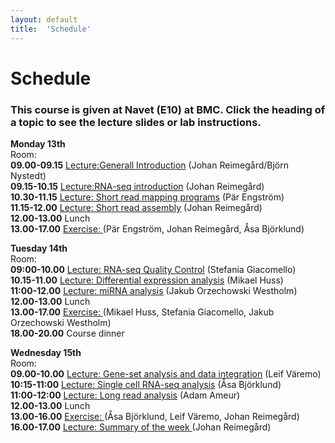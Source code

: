 ```yaml
---
layout: default
title:  'Schedule'
---
```


# Schedule

### This course is given at Navet (E10) at BMC. Click the heading of a topic to see the lecture slides or lab instructions.

**Monday 13th**  
Room:  
**09.00-09.15** [Lecture:Generall Introduction](slides/NBIS_infroduction_Bjorn_nysted.pdf) (Johan Reimegård/Björn Nystedt)  
**09.15-10.15** [Lecture:RNA-seq introduction](slides/RNAseq_transcriptome_introduction_Johan_Reimegard.pdf) (Johan Reimegård)  
**10.30-11.15** [Lecture: Short read mapping programs](slides/RNA-seq_read_mapping_Par_Engstrom.pdf) (Pär Engström)  
**11.15-12.00** [Lecture: Short read assembly](slides/RNAseq_transcriptome_assembly_Johan_Reimegard.pdf) (Johan Reimegård)  
**12.00-13.00** Lunch  
**13.00-17.00** [Exercise: ](../labs/index) (Pär Engström, Johan Reimegård, Åsa Björklund)  
  

**Tuesday 14th**  
Room:  
**09:00-10.00** [Lecture: RNA-seq Quality Control](slides/not_yet_available.pdf) (Stefania Giacomello)  
**10.15-11.00** [Lecture: Differential expression analysis](slides/not_yet_available.pdf) (Mikael Huss)  
**11:00-12.00** [Lecture: miRNA analysis](slides/not_yet_available.pdf) (Jakub Orzechowski Westholm)  
**12.00-13.00** Lunch  
**13.00-17.00** [Exercise: ](../labs/index)(Mikael Huss, Stefania Giacomello, Jakub Orzechowski Westholm)  
**18.00-20.00** Course dinner

**Wednesday 15th**  
Room:  
**09.00-10.00** [Lecture: Gene-set analysis and data integration](slides/not_yet_available.pdf) (Leif Väremo)    
**10:15-11:00** [Lecture: Single cell RNA-seq analysis](slides/not_yet_available.pdf) (Åsa Björklund)  
**11:00-12:00** [Lecture: Long read analysis](slides/not_yet_available.pdf) (Adam Ameur)  
**12.00-13.00** Lunch  
**13.00-16.00** [Exercise: ](../labs/index) (Åsa Björklund, Leif Väremo, Johan Reimegård)  
**16.00-17.00** [Lecture: Summary of the week ](slides/not_yet_available.pdf) (Johan Reimegård)  

 
